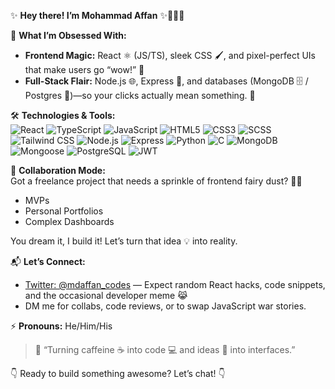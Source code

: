 ✨ **Hey there! I’m Mohammad Affan** ✨🚀🧙‍♂️

🔭 **What I’m Obsessed With:**  
- **Frontend Magic:** React ⚛️ (JS/TS), sleek CSS 🖌️, and pixel-perfect UIs that make users go “wow!” 🤩  
- **Full-Stack Flair:** Node.js 🌐, Express 🚂, and databases (MongoDB 🗄️ / Postgres 🐘)—so your clicks actually mean something. 🎯  

🛠️ **Technologies & Tools:**  
![React](https://img.shields.io/badge/React-20232A?style=for-the-badge&logo=react&logoColor=61DAFB) ![TypeScript](https://img.shields.io/badge/TypeScript-3178C6?style=for-the-badge&logo=typescript&logoColor=white) ![JavaScript](https://img.shields.io/badge/JavaScript-F7DF1E?style=for-the-badge&logo=javascript&logoColor=black) ![HTML5](https://img.shields.io/badge/HTML5-E34F26?style=for-the-badge&logo=html5&logoColor=white) ![CSS3](https://img.shields.io/badge/CSS3-1572B6?style=for-the-badge&logo=css3&logoColor=white) ![SCSS](https://img.shields.io/badge/SCSS-CC6699?style=for-the-badge&logo=sass&logoColor=white) ![Tailwind CSS](https://img.shields.io/badge/Tailwind_CSS-38B2AC?style=for-the-badge&logo=tailwind-css&logoColor=white) ![Node.js](https://img.shields.io/badge/Node.js-339933?style=for-the-badge&logo=nodedotjs&logoColor=white) ![Express](https://img.shields.io/badge/Express-000000?style=for-the-badge&logo=express&logoColor=white) ![Python](https://img.shields.io/badge/Python-3776AB?style=for-the-badge&logo=python&logoColor=white) ![C](https://img.shields.io/badge/C-00599C?style=for-the-badge&logo=c&logoColor=white) ![MongoDB](https://img.shields.io/badge/MongoDB-47A248?style=for-the-badge&logo=mongodb&logoColor=white) ![Mongoose](https://img.shields.io/badge/Mongoose-880000?style=for-the-badge&logo=mongoose&logoColor=white) ![PostgreSQL](https://img.shields.io/badge/PostgreSQL-4169E1?style=for-the-badge&logo=postgresql&logoColor=white) ![JWT](https://img.shields.io/badge/JWT-000000?style=for-the-badge&logo=json-web-token&logoColor=white)  

🤝 **Collaboration Mode:**  
Got a freelance project that needs a sprinkle of frontend fairy dust? 🧚‍♂️  
- MVPs  
- Personal Portfolios  
- Complex Dashboards  

You dream it, I build it! Let’s turn that idea 💡 into reality.  

📬 **Let’s Connect:**  
- [Twitter: @mdaffan_codes](https://twitter.com/mdaffan_codes) — Expect random React hacks, code snippets, and the occasional developer meme 😹  
- DM me for collabs, code reviews, or to swap JavaScript war stories.  

⚡ **Pronouns:** He/Him/His  

> 💬 “Turning caffeine ☕ into code 💻 and ideas 💭 into interfaces.”  

👇 Ready to build something awesome? Let’s chat! 👇

<!---
mdaffanwd/mdaffanwd is a ✨ special ✨ repository because its `README.md` (this file) appears on your GitHub profile.
You can click the Preview link to take a look at your changes.
--->
